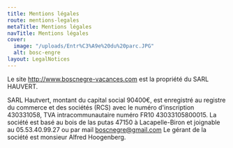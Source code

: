 ```yaml
---
title: Mentions légales
route: mentions-legales
metaTitle: Mentions légales
navTitle: Mentions légales
cover:
  image: "/uploads/Entr%C3%A9e%20du%20parc.JPG"
  alt: bosc-engre
layout: LegalNotices
---
```


Le site http://www.boscnegre-vacances.com est la propriété du SARL HAUVERT.

SARL Hautvert, montant du capital social 90400€, est enregistré au registre du commerce et des sociétés (RCS) avec le numéro d'inscription 430331058, TVA intracommunautaire numéro FR10 43033105800015. La société est basé au bois de las putas 47150 à Lacapelle-Biron et joignable au 05.53.40.99.27 ou par mail boscnegre@gmail.com Le gérant de la société est monsieur Alfred Hoogenberg.


